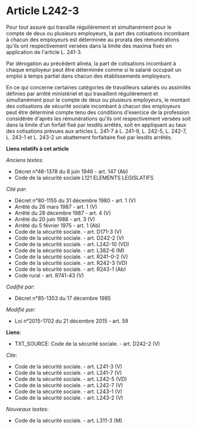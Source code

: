 # Article L242-3

Pour tout assuré qui travaille régulièrement et simultanément pour le compte de deux ou plusieurs employeurs, la part des
cotisations incombant à chacun des employeurs est déterminée au prorata des rémunérations qu'ils ont respectivement versées
dans la limite des maxima fixés en application de l'article L. 241-3. 

Par dérogation au précédent alinéa, la part de cotisations incombant à chaque employeur peut être déterminée comme si le
salarié occupait un emploi à temps partiel dans chacun des établissements employeurs. 

En ce qui concerne certaines catégories de travailleurs salariés ou assimilés définies par arrêté ministériel et qui
travaillent régulièrement et simultanément pour le compte de deux ou plusieurs employeurs, le montant des cotisations de
sécurité sociale incombant à chacun des employeurs peut être déterminé compte tenu des conditions d'exercice de la profession
considérée d'après les rémunérations qu'ils ont respectivement versées soit dans la limite d'un forfait fixé par lesdits
arrêtés, soit en appliquant au taux des cotisations prévues aux articles L. 241-7 à L. 241-9, L. 242-5, L. 242-7, L. 243-1 et
L. 243-2 un abattement forfaitaire fixé par lesdits arrêtés.

**Liens relatifs à cet article**

_Anciens textes_:

  - Décret n°46-1378 du 8 juin 1946 - art. 147 (Ab)
  - Code de la sécurité sociale L121 ELEMENTS LEGISLATIFS

_Cité par_:

  - Décret n°80-1155 du 31 décembre 1980 - art. 1 (V)
  - Arrêté du 26 mars 1987 - art. 1 (V)
  - Arrêté du 28 décembre 1987 - art. 4 (V)
  - Arrêté du 20 juin 1988 - art. 3 (V)
  - Arrêté du 5 février 1975 - art. 1 (Ab)
  - Code de la sécurité sociale. - art. D171-3 (V)
  - Code de la sécurité sociale. - art. D242-2 (V)
  - Code de la sécurité sociale. - art. L242-10 (VD)
  - Code de la sécurité sociale. - art. L382-6 (M)
  - Code de la sécurité sociale. - art. R241-0-2 (V)
  - Code de la sécurité sociale. - art. R242-3 (VD)
  - Code de la sécurité sociale. - art. R243-1 (Ab)
  - Code rural - art. R741-43 (V)

_Codifié par_:

  - Décret n°85-1353 du 17 décembre 1985

_Modifié par_:

  - Loi n°2015-1702 du 21 décembre 2015 - art. 59

**Liens**:

  - TXT_SOURCE: Code de la sécurité sociale. - art. D242-2 (V)

_Cite_:

  - Code de la sécurité sociale. - art. L241-3 (V)
  - Code de la sécurité sociale. - art. L241-7 (V)
  - Code de la sécurité sociale. - art. L242-5 (VD)
  - Code de la sécurité sociale. - art. L242-7 (V)
  - Code de la sécurité sociale. - art. L243-1 (V)
  - Code de la sécurité sociale. - art. L243-2 (V)

_Nouveaux textes_:

  - Code de la sécurité sociale. - art. L311-3 (M)
